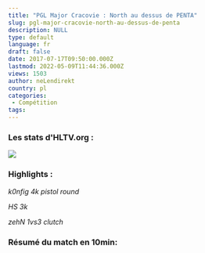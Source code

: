 ```yaml
---
title: "PGL Major Cracovie : North au dessus de PENTA"
slug: pgl-major-cracovie-north-au-dessus-de-penta
description: NULL
type: default
language: fr
draft: false
date: 2017-07-17T09:50:00.000Z
lastmod: 2022-05-09T11:44:36.000Z
views: 1503
author: neLendirekt
country: pl
categories:
 - Compétition
tags:
---
```

### Les stats d'HLTV.org :

_![](/storage/images/596c88173179cpentapng.png)_

### Highlights :

_k0nfig 4k pistol round_   

_HS 3k_   

_zehN 1vs3 clutch_   

### Résumé du match en 10min:
